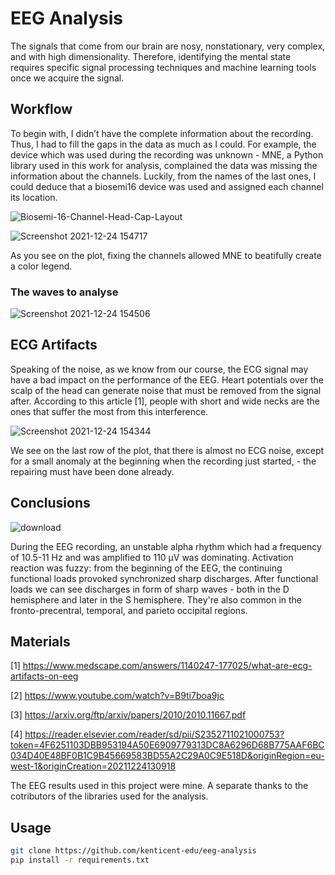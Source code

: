 # EEG Analysis

The signals that come from our brain are nosy, nonstationary, very complex, and with high dimensionality. Therefore, identifying the mental state requires specific signal processing techniques and machine learning tools once we acquire the signal.

## Workflow

To begin with, I didn’t have the complete information about the recording. Thus, I had to fill the gaps in the data as much as I could. For example, the device which was used during the recording was unknown - MNE, a Python library used in this work for analysis, complained the data was missing the information about the channels. Luckily, from the names of the last ones, I could deduce that a biosemi16 device was used and assigned each channel its location.

![Biosemi-16-Channel-Head-Cap-Layout](https://user-images.githubusercontent.com/56925230/147356509-03b59ffe-5993-4456-bc8f-619c013321b9.jpg)

![Screenshot 2021-12-24 154717](https://user-images.githubusercontent.com/56925230/147356965-01c08d0a-16e7-4191-9eb8-20249569a59a.png)

As you see on the plot, fixing the channels allowed MNE to beatifully create a color legend.

### The waves to analyse

![Screenshot 2021-12-24 154506](https://user-images.githubusercontent.com/56925230/147356854-37ed310e-7d0a-48d8-8ed8-709029b42cd5.png)

## ECG Artifacts

Speaking of the noise, as we know from our course, the ECG signal may have a bad impact on the performance of the EEG. Heart potentials over the scalp of the head can generate noise that must be removed from the signal after. According to this article [1], people with short and wide necks are the ones that suffer the most from this interference.

![Screenshot 2021-12-24 154344](https://user-images.githubusercontent.com/56925230/147356777-f1b94a28-6c09-48bd-b795-9c54c750a896.png)

We see on the last row of the plot, that there is almost no ECG noise, except for a small anomaly at the beginning when the recording just started, - the repairing must have been done already.

## Conclusions

![download](https://user-images.githubusercontent.com/56925230/147357088-88b47db7-0fd2-4dba-9923-1ea088d3b212.png)

During the EEG recording, an unstable alpha rhythm which had a frequency of 10.5-11 Hz and was amplified to 110 µV was dominating. Activation reaction was fuzzy: from the beginning of the EEG, the continuing functional loads provoked synchronized sharp discharges. After functional loads we can see discharges in form of sharp waves - both in the D hemisphere and later in the S hemisphere. They're also common in the fronto-precentral, temporal, and parieto occipital regions.

## Materials

[1] https://www.medscape.com/answers/1140247-177025/what-are-ecg-artifacts-on-eeg

[2] https://www.youtube.com/watch?v=B9ti7boa9jc

[3] https://arxiv.org/ftp/arxiv/papers/2010/2010.11667.pdf

[4] https://reader.elsevier.com/reader/sd/pii/S2352711021000753?token=4F6251103DBB953194A50E6909779313DC8A6296D68B775AAF6BC034D40E48BF0B1C9B45669583BD55A2C29A0C9E518D&originRegion=eu-west-1&originCreation=20211224130918

The EEG results used in this project were mine. A separate thanks to the cotributors of the libraries used for the analysis.

## Usage

```bash
git clone https://github.com/kenticent-edu/eeg-analysis
pip install -r requirements.txt
```
